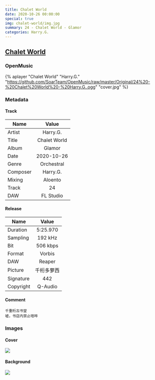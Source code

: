 ```yaml
---
title: Chalet World
date: 2020-10-26 00:00:00
special: true
img: chalet-world/img.jpg
summary: 24 - Chalet World - Glamor
categories: Harry.G.
---
```


## [Chalet World](https://github.com/SoarTeam/OpenMusic/raw/master/Original/24%20-%20Chalet%20World%20-%20Harry.G..ogg)

### OpenMusic
{% aplayer "Chalet World" "Harry.G." "https://github.com/SoarTeam/OpenMusic/raw/master/Original/24%20-%20Chalet%20World%20-%20Harry.G..ogg" "cover.jpg" %}

### Metadata
#### Track

Name|Value
---|:--:
Artist|Harry.G.
Title|Chalet World
Album|Glamor
Date|2020-10-26
Genre|Orchestral
Composer|Harry.G.
Mixing|Aloento
Track|24
DAW|FL Studio

#### Release

Name|Value
---|:--:
Duration|5:25.970
Sampling|192 kHz
Bit|506 kbps
Format|Vorbis
DAW|Reaper
Picture|千桁多萝西
Signature|442
Copyright|Q-Audio

#### Comment
``` text
千重桁古书堂
嘘，书店内禁止喧哗
```

### Images
#### Cover
![](cover.jpg)

#### Background
![](img.jpg)
